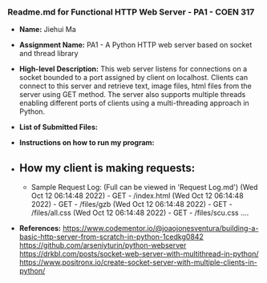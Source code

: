 ### Readme.md for Functional HTTP Web Server - PA1 - COEN 317

- **Name:** Jiehui Ma

- **Assignment Name:** PA1 - A Python HTTP web server based on socket and thread library

- **High-level Description:**  This web server listens for connections on a socket bounded to a port assigned by client on localhost. Clients can connect to this server and retrieve text, image files, html files from the server using GET method. The server also supports multiple threads enabling different ports of clients using a multi-threading approach in Python.

- **List of Submitted Files:**

- **Instructions on how to run my program:**


- **How my client is making requests:**
  - 
  - Sample Request Log: (Full can be viewed in 'Request Log.md')
    (Wed Oct 12 06:14:48 2022) - GET - /index.html
    (Wed Oct 12 06:14:48 2022) - GET - /files/gzb
    (Wed Oct 12 06:14:48 2022) - GET - /files/all.css
    (Wed Oct 12 06:14:48 2022) - GET - /files/scu.css
    ....

- **References:**
https://www.codementor.io/@joaojonesventura/building-a-basic-http-server-from-scratch-in-python-1cedkg0842
https://github.com/arseniyturin/python-webserver
https://drkbl.com/posts/socket-web-server-with-multithread-in-python/
https://www.positronx.io/create-socket-server-with-multiple-clients-in-python/

